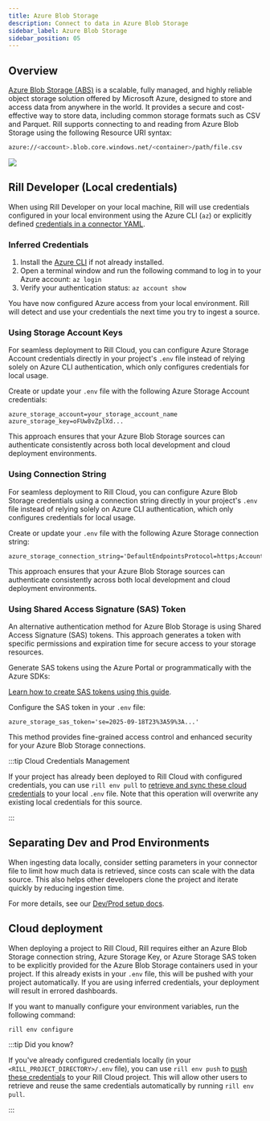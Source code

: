 ```yaml
---
title: Azure Blob Storage
description: Connect to data in Azure Blob Storage
sidebar_label: Azure Blob Storage 
sidebar_position: 05
---
```


<!-- WARNING: There are links to this page in source code. If you move it, find and replace the links and consider adding a redirect in docusaurus.config.js. -->

## Overview
[Azure Blob Storage (ABS)](https://learn.microsoft.com/en-us/azure/storage/blobs/storage-blobs-introduction) is a scalable, fully managed, and highly reliable object storage solution offered by Microsoft Azure, designed to store and access data from anywhere in the world. It provides a secure and cost-effective way to store data, including common storage formats such as CSV and Parquet. Rill supports connecting to and reading from Azure Blob Storage using the following Resource URI syntax:

```bash
azure://<account>.blob.core.windows.net/<container>/path/file.csv
```

<img src='/img/reference/connectors/azure/abs.png' class='centered' />
<br />

## Rill Developer (Local credentials)

When using Rill Developer on your local machine, Rill will use credentials configured in your local environment using the Azure CLI (`az`) or explicitly defined [credentials in a connector YAML](/reference/project-files/connectors#azure).

### Inferred Credentials

1. Install the [Azure CLI](https://learn.microsoft.com/en-us/cli/azure/install-azure-cli) if not already installed.
2. Open a terminal window and run the following command to log in to your Azure account: `az login`
3. Verify your authentication status: `az account show`

You have now configured Azure access from your local environment. Rill will detect and use your credentials the next time you try to ingest a source.

### Using Storage Account Keys

For seamless deployment to Rill Cloud, you can configure Azure Storage Account credentials directly in your project's `.env` file instead of relying solely on Azure CLI authentication, which only configures credentials for local usage.

Create or update your `.env` file with the following Azure Storage Account credentials:

```env
azure_storage_account=your_storage_account_name
azure_storage_key=oFUw8vZplXd...
```

This approach ensures that your Azure Blob Storage sources can authenticate consistently across both local development and cloud deployment environments.

### Using Connection String

For seamless deployment to Rill Cloud, you can configure Azure Blob Storage credentials using a connection string directly in your project's `.env` file instead of relying solely on Azure CLI authentication, which only configures credentials for local usage.

Create or update your `.env` file with the following Azure Storage connection string:

```env
azure_storage_connection_string='DefaultEndpointsProtocol=https;AccountName=your_account;AccountKey=your_key;EndpointSuffix=core.windows.net'
```

This approach ensures that your Azure Blob Storage sources can authenticate consistently across both local development and cloud deployment environments.

### Using Shared Access Signature (SAS) Token

An alternative authentication method for Azure Blob Storage is using Shared Access Signature (SAS) tokens. This approach generates a token with specific permissions and expiration time for secure access to your storage resources.

Generate SAS tokens using the Azure Portal or programmatically with the Azure SDKs:

[Learn how to create SAS tokens using this guide](https://learn.microsoft.com/en-us/azure/ai-services/translator/document-translation/how-to-guides/create-sas-tokens?tabs=Containers).

Configure the SAS token in your `.env` file:

```env
azure_storage_sas_token='se=2025-09-18T23%3A59%3A...'
```

This method provides fine-grained access control and enhanced security for your Azure Blob Storage connections.

:::tip Cloud Credentials Management

If your project has already been deployed to Rill Cloud with configured credentials, you can use `rill env pull` to [retrieve and sync these cloud credentials](/connect/credentials/#rill-env-pull) to your local `.env` file. Note that this operation will overwrite any existing local credentials for this source.

:::

## Separating Dev and Prod Environments

When ingesting data locally, consider setting parameters in your connector file to limit how much data is retrieved, since costs can scale with the data source. This also helps other developers clone the project and iterate quickly by reducing ingestion time.

For more details, see our [Dev/Prod setup docs](/connect/templating).

## Cloud deployment

When deploying a project to Rill Cloud, Rill requires either an Azure Blob Storage connection string, Azure Storage Key, or Azure Storage SAS token to be explicitly provided for the Azure Blob Storage containers used in your project. If this already exists in your `.env` file, this will be pushed with your project automatically. If you are using inferred credentials, your deployment will result in errored dashboards.

If you want to manually configure your environment variables, run the following command:
```bash
rill env configure
```

:::tip Did you know?

If you've already configured credentials locally (in your `<RILL_PROJECT_DIRECTORY>/.env` file), you can use `rill env push` to [push these credentials](/connect/credentials#rill-env-push) to your Rill Cloud project. This will allow other users to retrieve and reuse the same credentials automatically by running `rill env pull`.

:::
